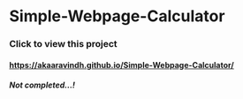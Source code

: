 # Simple-Webpage-Calculator
<h3>Click to view this project </h3>
<h4><a href="https://akaaravindh.github.io/Simple-Webpage-Calculator/" target="_blank">https://akaaravindh.github.io/Simple-Webpage-Calculator/</a></h4>

<h5>Not completed...!</h4>
